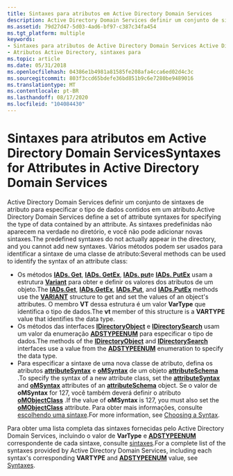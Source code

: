 ```yaml
---
title: Sintaxes para atributos em Active Directory Domain Services
description: Active Directory Domain Services definir um conjunto de sintaxes de atributo para especificar o tipo de dados contidos em um atributo.
ms.assetid: 79d27d47-5d03-4ad6-bf97-c387c34fa454
ms.tgt_platform: multiple
keywords:
- Sintaxes para atributos de Active Directory Domain Services Active Directory
- Atributos Active Directory, sintaxes para
ms.topic: article
ms.date: 05/31/2018
ms.openlocfilehash: 04386e1b4981a81585fe208afa4cca6ed02d4c3c
ms.sourcegitcommit: 803f3ccd65bdefe36bd851b9c6e7280be9489016
ms.translationtype: MT
ms.contentlocale: pt-BR
ms.lasthandoff: 08/17/2020
ms.locfileid: "104084430"
---
```

# <a name="syntaxes-for-attributes-in-active-directory-domain-services"></a><span data-ttu-id="0923e-105">Sintaxes para atributos em Active Directory Domain Services</span><span class="sxs-lookup"><span data-stu-id="0923e-105">Syntaxes for Attributes in Active Directory Domain Services</span></span>

<span data-ttu-id="0923e-106">Active Directory Domain Services definir um conjunto de sintaxes de atributo para especificar o tipo de dados contidos em um atributo.</span><span class="sxs-lookup"><span data-stu-id="0923e-106">Active Directory Domain Services define a set of attribute syntaxes for specifying the type of data contained by an attribute.</span></span> <span data-ttu-id="0923e-107">As sintaxes predefinidas não aparecem na verdade no diretório, e você não pode adicionar novas sintaxes.</span><span class="sxs-lookup"><span data-stu-id="0923e-107">The predefined syntaxes do not actually appear in the directory, and you cannot add new syntaxes.</span></span> <span data-ttu-id="0923e-108">Vários métodos podem ser usados para identificar a sintaxe de uma classe de atributo:</span><span class="sxs-lookup"><span data-stu-id="0923e-108">Several methods can be used to identify the syntax of an attribute class:</span></span>

-   <span data-ttu-id="0923e-109">Os métodos [**IADs. Get**](/windows/desktop/api/iads/nf-iads-iads-get), [**IADs. GetEx**](/windows/desktop/api/iads/nf-iads-iads-getex), [**IADs. put**](/windows/desktop/api/iads/nf-iads-iads-put)e [**IADs. PutEx**](/windows/desktop/api/iads/nf-iads-iads-putex) usam a estrutura [**Variant**](/windows/win32/api/oaidl/ns-oaidl-variant) para obter e definir os valores dos atributos de um objeto.</span><span class="sxs-lookup"><span data-stu-id="0923e-109">The [**IADs.Get**](/windows/desktop/api/iads/nf-iads-iads-get), [**IADs.GetEx**](/windows/desktop/api/iads/nf-iads-iads-getex), [**IADs.Put**](/windows/desktop/api/iads/nf-iads-iads-put), and [**IADs.PutEx**](/windows/desktop/api/iads/nf-iads-iads-putex) methods use the [**VARIANT**](/windows/win32/api/oaidl/ns-oaidl-variant) structure to get and set the values of an object's attributes.</span></span> <span data-ttu-id="0923e-110">O membro **VT** dessa estrutura é um valor **VarType** que identifica o tipo de dados.</span><span class="sxs-lookup"><span data-stu-id="0923e-110">The **vt** member of this structure is a **VARTYPE** value that identifies the data type.</span></span>
-   <span data-ttu-id="0923e-111">Os métodos das interfaces [**IDirectoryObject**](/windows/desktop/api/iads/nn-iads-idirectoryobject) e [**IDirectorySearch**](/windows/desktop/api/iads/nn-iads-idirectorysearch) usam um valor da enumeração [**ADSTYPEENUM**](/windows/win32/api/iads/ne-iads-adstypeenum) para especificar o tipo de dados.</span><span class="sxs-lookup"><span data-stu-id="0923e-111">The methods of the [**IDirectoryObject**](/windows/desktop/api/iads/nn-iads-idirectoryobject) and [**IDirectorySearch**](/windows/desktop/api/iads/nn-iads-idirectorysearch) interfaces use a value from the [**ADSTYPEENUM**](/windows/win32/api/iads/ne-iads-adstypeenum) enumeration to specify the data type.</span></span>
-   <span data-ttu-id="0923e-112">Para especificar a sintaxe de uma nova classe de atributo, defina os atributos [**attributeSyntax**](/windows/desktop/ADSchema/a-attributesyntax) e [**oMSyntax**](/windows/desktop/ADSchema/a-omsyntax) de um objeto [**attributeSchema**](/windows/desktop/ADSchema/c-attributeschema) .</span><span class="sxs-lookup"><span data-stu-id="0923e-112">To specify the syntax of a new attribute class, set the [**attributeSyntax**](/windows/desktop/ADSchema/a-attributesyntax) and [**oMSyntax**](/windows/desktop/ADSchema/a-omsyntax) attributes of an [**attributeSchema**](/windows/desktop/ADSchema/c-attributeschema) object.</span></span> <span data-ttu-id="0923e-113">Se o valor de **oMSyntax** for 127, você também deverá definir o atributo [**oMObjectClass**](/windows/desktop/ADSchema/a-omobjectclass) .</span><span class="sxs-lookup"><span data-stu-id="0923e-113">If the value of **oMSyntax** is 127, you must also set the [**oMObjectClass**](/windows/desktop/ADSchema/a-omobjectclass) attribute.</span></span> <span data-ttu-id="0923e-114">Para obter mais informações, consulte [escolhendo uma sintaxe](choosing-a-syntax.md).</span><span class="sxs-lookup"><span data-stu-id="0923e-114">For more information, see [Choosing a Syntax](choosing-a-syntax.md).</span></span>

<span data-ttu-id="0923e-115">Para obter uma lista completa das sintaxes fornecidas pelo Active Directory Domain Services, incluindo o valor de **VarType** e [**ADSTYPEENUM**](/windows/win32/api/iads/ne-iads-adstypeenum) correspondente de cada sintaxe, consulte [sintaxes](/windows/desktop/ADSchema/syntaxes).</span><span class="sxs-lookup"><span data-stu-id="0923e-115">For a complete list of the syntaxes provided by Active Directory Domain Services, including each syntax's corresponding **VARTYPE** and [**ADSTYPEENUM**](/windows/win32/api/iads/ne-iads-adstypeenum) value, see [Syntaxes](/windows/desktop/ADSchema/syntaxes).</span></span>

 

 